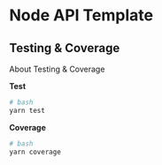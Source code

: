 # Node API Template

## Testing & Coverage

About Testing & Coverage

**Test**

```bash
# bash
yarn test
```

**Coverage**

```bash
# bash
yarn coverage
```
